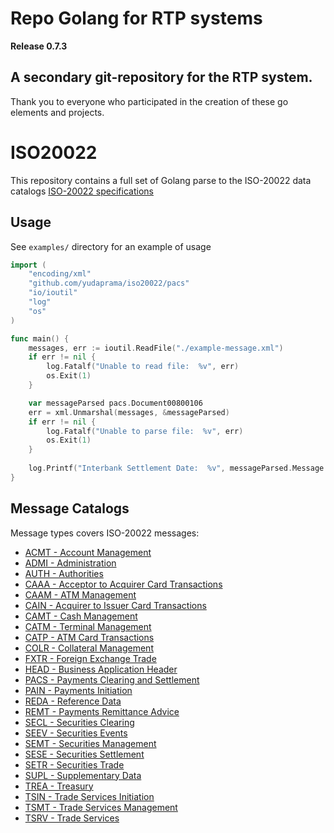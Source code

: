 # Repo Golang for RTP systems

**Release 0.7.3**

## A secondary git-repository for the RTP system.
Thank you to everyone who participated in the creation of these go elements and projects.

# ISO20022

This repository contains a full set of Golang parse to the ISO-20022 data catalogs [ISO-20022 specifications](https://www.iso20022.org/full_catalogue.page)

## Usage

See `examples/` directory for an example of usage

```go
import (
	"encoding/xml"
	"github.com/yudaprama/iso20022/pacs"
	"io/ioutil"
	"log"
	"os"
)

func main() {
	messages, err := ioutil.ReadFile("./example-message.xml")
	if err != nil {
		log.Fatalf("Unable to read file:  %v", err)
		os.Exit(1)
	}

	var messageParsed pacs.Document00800106
	err = xml.Unmarshal(messages, &messageParsed)
	if err != nil {
		log.Fatalf("Unable to parse file:  %v", err)
		os.Exit(1)
	}
	
	log.Printf("Interbank Settlement Date:  %v", messageParsed.Message.GroupHeader.InterbankSettlementDate)
}

```

## Message Catalogs

Message types covers ISO-20022 messages:

* [ACMT - Account Management](https://github.com/yudaprama/iso20022/tree/master/acmt)
* [ADMI - Administration](https://github.com/yudaprama/iso20022/tree/master/admi)
* [AUTH - Authorities](https://github.com/yudaprama/iso20022/tree/master/auth)
* [CAAA - Acceptor to Acquirer Card Transactions](https://github.com/yudaprama/iso20022/tree/master/caaa)
* [CAAM - ATM Management](https://github.com/yudaprama/iso20022/tree/master/caam)
* [CAIN - Acquirer to Issuer Card Transactions](https://github.com/yudaprama/iso20022/tree/master/cain)
* [CAMT - Cash Management](https://github.com/yudaprama/iso20022/tree/master/camt)
* [CATM - Terminal Management](https://github.com/yudaprama/iso20022/tree/master/catm)
* [CATP - ATM Card Transactions](https://github.com/yudaprama/iso20022/tree/master/catp)
* [COLR - Collateral Management](https://github.com/yudaprama/iso20022/tree/master/colr)
* [FXTR - Foreign Exchange Trade](https://github.com/yudaprama/iso20022/tree/master/fxtr)
* [HEAD - Business Application Header](https://github.com/yudaprama/iso20022/tree/master/head)
* [PACS - Payments Clearing and Settlement](https://github.com/yudaprama/iso20022/tree/master/pacs)
* [PAIN - Payments Initiation](https://github.com/yudaprama/iso20022/tree/master/pain)
* [REDA - Reference Data](https://github.com/yudaprama/iso20022/tree/master/reda)
* [REMT - Payments Remittance Advice](https://github.com/yudaprama/iso20022/tree/master/remt)
* [SECL - Securities Clearing](https://github.com/yudaprama/iso20022/tree/master/secl)
* [SEEV - Securities Events](https://github.com/yudaprama/iso20022/tree/master/seev)
* [SEMT - Securities Management](https://github.com/yudaprama/iso20022/tree/master/semt)
* [SESE - Securities Settlement](https://github.com/yudaprama/iso20022/tree/master/sese)
* [SETR - Securities Trade](https://github.com/yudaprama/iso20022/tree/master/setr)
* [SUPL - Supplementary Data](https://github.com/yudaprama/iso20022/tree/master/supl)
* [TREA - Treasury](https://github.com/yudaprama/iso20022/tree/master/trea)
* [TSIN - Trade Services Initiation](https://github.com/yudaprama/iso20022/tree/master/tsin)
* [TSMT - Trade Services Management](https://github.com/yudaprama/iso20022/tree/master/tsmt)
* [TSRV - Trade Services](https://github.com/yudaprama/iso20022/tree/master/tsrv)
